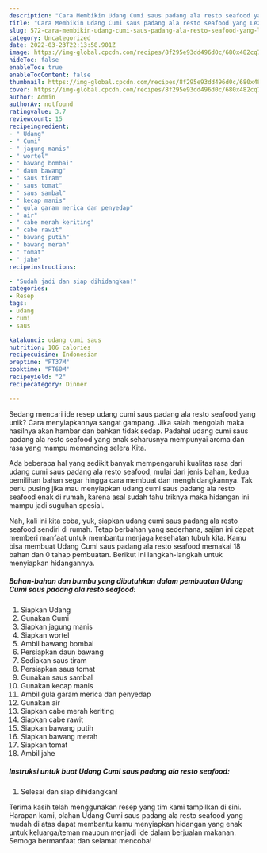 ```yaml
---
description: "Cara Membikin Udang Cumi saus padang ala resto seafood yang Lezat"
title: "Cara Membikin Udang Cumi saus padang ala resto seafood yang Lezat"
slug: 572-cara-membikin-udang-cumi-saus-padang-ala-resto-seafood-yang-lezat
category: Uncategorized
date: 2022-03-23T22:13:58.901Z
image: https://img-global.cpcdn.com/recipes/8f295e93dd496d0c/680x482cq70/udang-cumi-saus-padang-ala-resto-seafood-foto-resep-utama.jpg
hideToc: false
enableToc: true
enableTocContent: false
thumbnail: https://img-global.cpcdn.com/recipes/8f295e93dd496d0c/680x482cq70/udang-cumi-saus-padang-ala-resto-seafood-foto-resep-utama.jpg
cover: https://img-global.cpcdn.com/recipes/8f295e93dd496d0c/680x482cq70/udang-cumi-saus-padang-ala-resto-seafood-foto-resep-utama.jpg
author: Admin
authorAv: notfound
ratingvalue: 3.7
reviewcount: 15
recipeingredient:
- " Udang"
- " Cumi"
- " jagung manis"
- " wortel"
- " bawang bombai"
- " daun bawang"
- " saus tiram"
- " saus tomat"
- " saus sambal"
- " kecap manis"
- " gula garam merica dan penyedap"
- " air"
- " cabe merah keriting"
- " cabe rawit"
- " bawang putih"
- " bawang merah"
- " tomat"
- " jahe"
recipeinstructions:

- "Sudah jadi dan siap dihidangkan!"
categories:
- Resep
tags:
- udang
- cumi
- saus

katakunci: udang cumi saus 
nutrition: 106 calories
recipecuisine: Indonesian
preptime: "PT37M"
cooktime: "PT60M"
recipeyield: "2"
recipecategory: Dinner

---
```





Sedang mencari ide resep udang cumi saus padang ala resto seafood yang unik? Cara menyiapkannya sangat gampang. Jika salah mengolah maka hasilnya akan hambar dan bahkan tidak sedap. Padahal udang cumi saus padang ala resto seafood yang enak seharusnya mempunyai aroma dan rasa yang mampu memancing selera Kita.







Ada beberapa hal yang sedikit banyak mempengaruhi kualitas rasa dari udang cumi saus padang ala resto seafood, mulai dari jenis bahan, kedua pemilihan bahan segar hingga cara membuat dan menghidangkannya. Tak perlu pusing jika mau menyiapkan udang cumi saus padang ala resto seafood enak di rumah, karena asal sudah tahu triknya maka hidangan ini mampu jadi suguhan spesial.






Nah, kali ini kita coba, yuk, siapkan udang cumi saus padang ala resto seafood sendiri di rumah. Tetap berbahan yang sederhana, sajian ini dapat memberi manfaat untuk membantu menjaga kesehatan tubuh kita. Kamu bisa membuat Udang Cumi saus padang ala resto seafood memakai 18 bahan dan 0 tahap pembuatan. Berikut ini langkah-langkah untuk menyiapkan hidangannya.

<!--inarticleads1-->

##### Bahan-bahan dan bumbu yang dibutuhkan dalam pembuatan Udang Cumi saus padang ala resto seafood:

1. Siapkan  Udang
1. Gunakan  Cumi
1. Siapkan  jagung manis
1. Siapkan  wortel
1. Ambil  bawang bombai
1. Persiapkan  daun bawang
1. Sediakan  saus tiram
1. Persiapkan  saus tomat
1. Gunakan  saus sambal
1. Gunakan  kecap manis
1. Ambil  gula garam merica dan penyedap
1. Gunakan  air
1. Siapkan  cabe merah keriting
1. Siapkan  cabe rawit
1. Siapkan  bawang putih
1. Siapkan  bawang merah
1. Siapkan  tomat
1. Ambil  jahe




<!--inarticleads2-->

##### Instruksi untuk buat Udang Cumi saus padang ala resto seafood:


1. Selesai dan siap dihidangkan!



Terima kasih telah menggunakan resep yang tim kami tampilkan di sini. Harapan kami, olahan Udang Cumi saus padang ala resto seafood yang mudah di atas dapat membantu kamu menyiapkan hidangan yang enak untuk keluarga/teman maupun menjadi ide dalam berjualan makanan. Semoga bermanfaat dan selamat mencoba!
